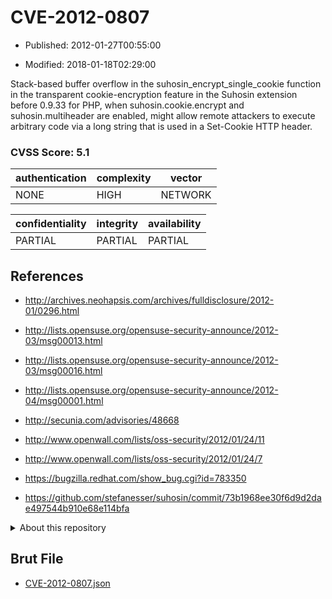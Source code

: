 # CVE-2012-0807

- Published: 2012-01-27T00:55:00

- Modified: 2018-01-18T02:29:00

Stack-based buffer overflow in the suhosin_encrypt_single_cookie function in the transparent cookie-encryption feature in the Suhosin extension before 0.9.33 for PHP, when suhosin.cookie.encrypt and suhosin.multiheader are enabled, might allow remote attackers to execute arbitrary code via a long string that is used in a Set-Cookie HTTP header.

### CVSS Score: **5.1**

| authentication | complexity | vector |
| --- | --- | --- |
| NONE | HIGH | NETWORK |

| confidentiality | integrity | availability |
| --- | --- | --- |
| PARTIAL | PARTIAL | PARTIAL |

## References

* http://archives.neohapsis.com/archives/fulldisclosure/2012-01/0296.html

* http://lists.opensuse.org/opensuse-security-announce/2012-03/msg00013.html

* http://lists.opensuse.org/opensuse-security-announce/2012-03/msg00016.html

* http://lists.opensuse.org/opensuse-security-announce/2012-04/msg00001.html

* http://secunia.com/advisories/48668

* http://www.openwall.com/lists/oss-security/2012/01/24/11

* http://www.openwall.com/lists/oss-security/2012/01/24/7

* https://bugzilla.redhat.com/show_bug.cgi?id=783350

* https://github.com/stefanesser/suhosin/commit/73b1968ee30f6d9d2dae497544b910e68e114bfa

<details>
<summary>About this repository</summary> 

  This repository is part of the project [Live Hack CVE](https://github.com/Live-Hack-CVE). Main website can be found [www.live-hack.org](https://www.live-hack.org) 
  
  Made by [Sn0wAlice](https://github.com/Sn0wAlice) for the people that care about security and need to have a feed of the latest CVEs. Hope you enjoy it, don't forget to star the repo and follow me on [Twitter](https://twitter.com/Sn0wAlice) and [Github](https://github.com/Sn0wAlice). And that is my [personnal website](https://www.alice-snow.me/)

  - [Home Page](https://github.com/Live-Hack-CVE)
  - [Framework](https://github.com/Live-Hack-CVE/cve-framework)
  - [CVE database](https://github.com/Live-Hack-CVE/full_database)
  - [Changelog](https://github.com/Live-Hack-CVE/Changelog)
</details>

## Brut File

* [CVE-2012-0807.json](https://raw.githubusercontent.com/Live-Hack-CVE/full_database/main/cves/2012/CVE-2012-0807.json)

